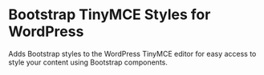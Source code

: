 # Bootstrap TinyMCE Styles for WordPress

Adds Bootstrap styles to the WordPress TinyMCE editor for easy access to style your content using Bootstrap components.